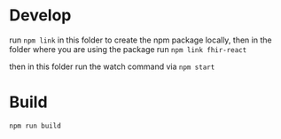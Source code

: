 # Develop
run  `npm link` in this folder to create the npm package locally, then in the folder where you are using the package run  `npm link fhir-react`

then in this folder run the watch command via `npm start`

# Build
`npm run build`
